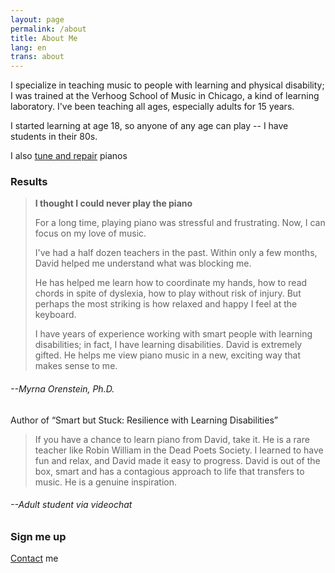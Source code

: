 ```yaml
---
layout: page
permalink: /about
title: About Me
lang: en
trans: about
---
```



I specialize in teaching music to people with learning and physical disability; I was trained at the Verhoog School of Music in Chicago, a kind of learning laboratory. I've been teaching all ages, especially adults for 15 years. 

I started learning at age 18, so anyone of any age can play -- I have students in their 80s.

I also [tune and repair](https://tune.summerhays.net) pianos 

### __Results__

  > **I thought I could never play the piano**
  >
  > For a long time, playing piano was stressful and frustrating. Now, I can focus on my love of music.
  >
  > I've had a half dozen teachers in the past. Within only a few months, David helped me understand what was blocking me. 
  >
  > He has helped me learn how to coordinate my hands, how to read chords in spite of dyslexia, how to play without risk of injury. But perhaps the most striking is how relaxed and happy I feel at the keyboard.
  >
  > I have years of experience working with smart people with learning disabilities; in fact, I have learning disabilities. David is extremely gifted. He helps me view piano music in a new, exciting way that makes sense to me.  

###### --Myrna Orenstein, Ph.D.
Author of “Smart but Stuck: Resilience with Learning Disabilities”

  > If you have a chance to learn piano from David, take it.
  > He is a rare teacher like Robin William in the Dead Poets Society. 
  > I learned to have fun and relax, and David made it easy to progress. David is out of the box, smart and has a contagious approach to life that transfers to music. He is a genuine inspiration.

###### --Adult student via videochat

### Sign me up

[Contact](/contact) me
